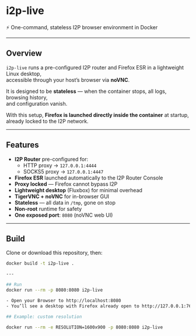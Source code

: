 # i2p-live
⚡ One-command, stateless I2P browser environment in Docker

---

## Overview
`i2p-live` runs a pre-configured I2P router and Firefox ESR in a lightweight Linux desktop,  
accessible through your host’s browser via **noVNC**.

It is designed to be **stateless** — when the container stops, all logs, browsing history,  
and configuration vanish.

With this setup, **Firefox is launched directly inside the container** at startup,  
already locked to the I2P network.

---

## Features
- **I2P Router** pre-configured for:
  - HTTP proxy → `127.0.0.1:4444`
  - SOCKS5 proxy → `127.0.0.1:4447`
- **Firefox ESR** launched automatically to the I2P Router Console
- **Proxy locked** — Firefox cannot bypass I2P
- **Lightweight desktop** (Fluxbox) for minimal overhead
- **TigerVNC + noVNC** for in-browser GUI
- **Stateless** — all data in `/tmp`, gone on stop
- **Non-root** runtime for safety
- **One exposed port**: `8080` (noVNC web UI)

---

## Build

Clone or download this repository, then:

```bash
docker build -t i2p-live .

---

## Run
docker run --rm -p 8080:8080 i2p-live

- Open your Browser to http://localhost:8080
- You’ll see a desktop with Firefox already open to http://127.0.0.1:7657/

## Example: custom resolution

docker run --rm -e RESOLUTION=1600x900 -p 8080:8080 i2p-live


